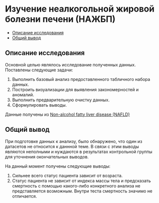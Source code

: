 # Изучение неалкогольной жировой болезни печени (НАЖБП)
  * [Описание исследования](#Описание-исследования)
  * [Общий вывод](#Общий-вывод)

## Описание исследования
Основной целью являлось исследование полученных данных. Поставлены следующие задачи:

1. Выполнить базовый анализ предоставленного табличного набора данных.
2. Построить визуализации для выявления закономерностей и аномалий.
3. Выполнить предварительную очистку данных.
4. Сформулировать выводы.

Данные получены из [Non-alcohol fatty liver disease (NAFLD)](https://www.kaggle.com/datasets/utkarshx27/non-alcohol-fatty-liver-disease/data)

## Общий вывод
При подготовке данных к анализу, было обнаружено, что один из датасетов не относится к даннной теме. В связи с этим выводы являются неполными и нуждаются в результатах контрольной группы для уточнения окончательных выводов.

На данный момент получены следующие выводы:
1. Сильнее всего статус пациента зависит от возраста. 
2. Статус пациента не зависит от индекса массы тела и предсказать смертность с помощью какого-либо конкретного анализа не представляется возможным. Внутри теста смертность значимо не отличается.

